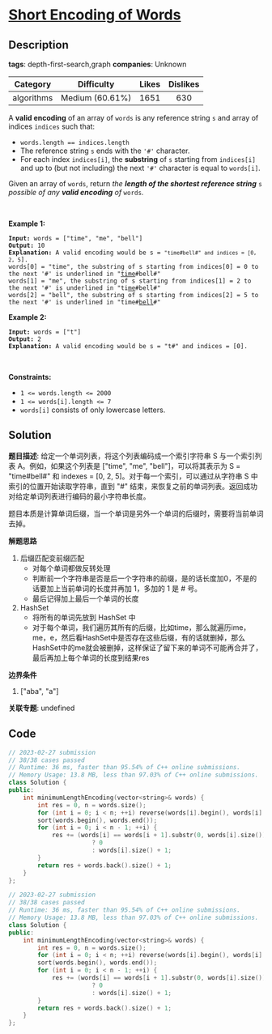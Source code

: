 # [Short Encoding of Words](https://leetcode.com/problems/short-encoding-of-words/description/)

## Description

**tags**: depth-first-search,graph
**companies**: Unknown

|  Category  |   Difficulty    | Likes | Dislikes |
| :--------: | :-------------: | :---: | :------: |
| algorithms | Medium (60.61%) | 1651  |   630    |

<p>A <strong>valid encoding</strong> of an array of <code>words</code> is any reference string <code>s</code> and array of indices <code>indices</code> such that:</p>

<ul>
  <li><code>words.length == indices.length</code></li>
  <li>The reference string <code>s</code> ends with the <code>&#39;#&#39;</code> character.</li>
  <li>For each index <code>indices[i]</code>, the <strong>substring</strong> of <code>s</code> starting from <code>indices[i]</code> and up to (but not including) the next <code>&#39;#&#39;</code> character is equal to <code>words[i]</code>.</li>
</ul>

<p>Given an array of <code>words</code>, return <em>the <strong>length of the shortest reference string</strong> </em><code>s</code><em> possible of any <strong>valid encoding</strong> of </em><code>words</code><em>.</em></p>

<p>&nbsp;</p>
<p><strong class="example">Example 1:</strong></p>

<pre><code><strong>Input:</strong> words = [&quot;time&quot;, &quot;me&quot;, &quot;bell&quot;]
<strong>Output:</strong> 10
<strong>Explanation:</strong> A valid encoding would be s = <code>&quot;time#bell#&quot; and indices = [0, 2, 5</code>].
words[0] = &quot;time&quot;, the substring of s starting from indices[0] = 0 to the next &#39;#&#39; is underlined in &quot;<u>time</u>#bell#&quot;
words[1] = &quot;me&quot;, the substring of s starting from indices[1] = 2 to the next &#39;#&#39; is underlined in &quot;ti<u>me</u>#bell#&quot;
words[2] = &quot;bell&quot;, the substring of s starting from indices[2] = 5 to the next &#39;#&#39; is underlined in &quot;time#<u>bell</u>#&quot;</code></pre>

<p><strong class="example">Example 2:</strong></p>

<pre><code><strong>Input:</strong> words = [&quot;t&quot;]
<strong>Output:</strong> 2
<strong>Explanation:</strong> A valid encoding would be s = &quot;t#&quot; and indices = [0].</code></pre>

<p>&nbsp;</p>
<p><strong>Constraints:</strong></p>

<ul>
  <li><code>1 &lt;= words.length &lt;= 2000</code></li>
  <li><code>1 &lt;= words[i].length &lt;= 7</code></li>
  <li><code>words[i]</code> consists of only lowercase letters.</li>
</ul>



## Solution

**题目描述**: 给定一个单词列表，将这个列表编码成一个索引字符串 S 与一个索引列表 A。例如，如果这个列表是 ["time", "me", "bell"]，可以将其表示为 S = "time#bell#" 和 indexes = [0, 2, 5]。对于每一个索引，可以通过从字符串 S 中索引的位置开始读取字符串，直到 "#" 结束，来恢复之前的单词列表。返回成功对给定单词列表进行编码的最小字符串长度。

题目本质是计算单词后缀，当一个单词是另外一个单词的后缀时，需要将当前单词去掉。

**解题思路**

1. 后缀匹配变前缀匹配
   - 对每个单词都做反转处理
   - 判断前一个字符串是否是后一个字符串的前缀，是的话长度加0，不是的话要加上当前单词的长度并再加 1，多加的 1 是 # 号。
   - 最后记得加上最后一个单词的长度
2. HashSet
   - 将所有的单词先放到 HashSet 中
   - 对于每个单词，我们遍历其所有的后缀，比如time，那么就遍历ime，me，e，然后看HashSet中是否存在这些后缀，有的话就删掉，那么HashSet中的me就会被删掉，这样保证了留下来的单词不可能再合并了，最后再加上每个单词的长度到结果res

**边界条件**

1. ["aba", "a"]

**关联专题**: undefined

## Code

```cpp
// 2023-02-27 submission
// 38/38 cases passed
// Runtime: 36 ms, faster than 95.54% of C++ online submissions.
// Memory Usage: 13.8 MB, less than 97.03% of C++ online submissions.
class Solution {
public:
    int minimumLengthEncoding(vector<string>& words) {
        int res = 0, n = words.size();
        for (int i = 0; i < n; ++i) reverse(words[i].begin(), words[i].end());
        sort(words.begin(), words.end());
        for (int i = 0; i < n - 1; ++i) {
            res += (words[i] == words[i + 1].substr(0, words[i].size()))
                       ? 0
                       : words[i].size() + 1;
        }
        return res + words.back().size() + 1;
    }
};
```

```cpp
// 2023-02-27 submission
// 38/38 cases passed
// Runtime: 36 ms, faster than 95.54% of C++ online submissions.
// Memory Usage: 13.8 MB, less than 97.03% of C++ online submissions.
class Solution {
public:
    int minimumLengthEncoding(vector<string>& words) {
        int res = 0, n = words.size();
        for (int i = 0; i < n; ++i) reverse(words[i].begin(), words[i].end());
        sort(words.begin(), words.end());
        for (int i = 0; i < n - 1; ++i) {
            res += (words[i] == words[i + 1].substr(0, words[i].size()))
                       ? 0
                       : words[i].size() + 1;
        }
        return res + words.back().size() + 1;
    }
};
```
